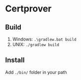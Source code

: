 Certprover
======

Build
----------

1. Windows: `.\gradlew.bat build`
2. UNIX: `./gradlew build`

Install
----------

Add `./bin/` folder in your path
